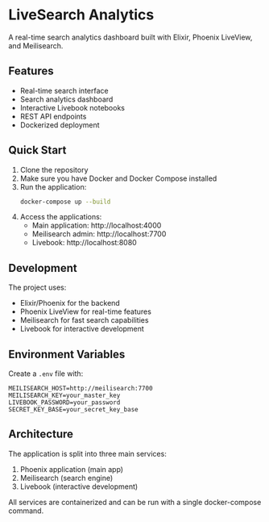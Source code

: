 # LiveSearch Analytics

A real-time search analytics dashboard built with Elixir, Phoenix LiveView, and Meilisearch.

## Features

- Real-time search interface
- Search analytics dashboard
- Interactive Livebook notebooks
- REST API endpoints
- Dockerized deployment

## Quick Start

1. Clone the repository
2. Make sure you have Docker and Docker Compose installed
3. Run the application:
   ```bash
   docker-compose up --build
   ```
4. Access the applications:
   - Main application: http://localhost:4000
   - Meilisearch admin: http://localhost:7700
   - Livebook: http://localhost:8080

## Development

The project uses:
- Elixir/Phoenix for the backend
- Phoenix LiveView for real-time features
- Meilisearch for fast search capabilities
- Livebook for interactive development

## Environment Variables

Create a `.env` file with:
```
MEILISEARCH_HOST=http://meilisearch:7700
MEILISEARCH_KEY=your_master_key
LIVEBOOK_PASSWORD=your_password
SECRET_KEY_BASE=your_secret_key_base
```

## Architecture

The application is split into three main services:
1. Phoenix application (main app)
2. Meilisearch (search engine)
3. Livebook (interactive development)

All services are containerized and can be run with a single docker-compose command.
